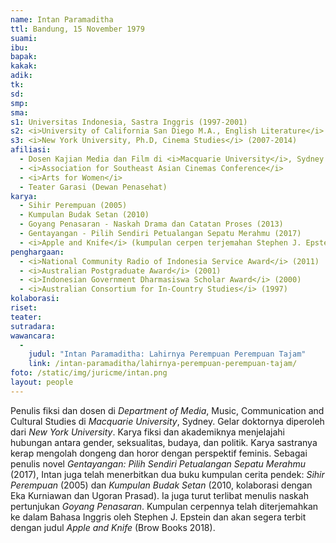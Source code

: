 ```yaml
---
name: Intan Paramaditha
ttl: Bandung, 15 November 1979
suami:
ibu:
bapak:
kakak:
adik:
tk:
sd:
smp:
sma:
s1: Universitas Indonesia, Sastra Inggris (1997-2001)
s2: <i>University of California San Diego M.A., English Literature</i> (2005-2007)
s3: <i>New York University, Ph.D, Cinema Studies</i> (2007-2014)
afiliasi:
  - Dosen Kajian Media dan Film di <i>Macquarie University</i>, Sydney
  - <i>Association for Southeast Asian Cinemas Conference</i>
  - <i>Arts for Women</i>
  - Teater Garasi (Dewan Penasehat)
karya:
  - Sihir Perempuan (2005)
  - Kumpulan Budak Setan (2010)
  - Goyang Penasaran - Naskah Drama dan Catatan Proses (2013)
  - Gentayangan - Pilih Sendiri Petualangan Sepatu Merahmu (2017)
  - <i>Apple and Knife</i> (kumpulan cerpen terjemahan Stephen J. Epstein, Maret 2018)
penghargaan:
  - <i>National Community Radio of Indonesia Service Award</i> (2011)
  - <i>Australian Postgraduate Award</i> (2001)
  - <i>Indonesian Government Dharmasiswa Scholar Award</i> (2000)
  - <i>Australian Consortium for In-Country Studies</i> (1997)
kolaborasi:
riset:
teater:
sutradara:
wawancara:
  -
    judul: "Intan Paramaditha: Lahirnya Perempuan Perempuan Tajam"
    link: /intan-paramaditha/lahirnya-perempuan-perempuan-tajam/
foto: /static/img/juricme/intan.png
layout: people
---
```


Penulis fiksi dan dosen di *Department of Media*, Music, Communication and Cultural Studies di *Macquarie University*, Sydney. Gelar doktornya diperoleh dari *New York University*. Karya fiksi dan akademiknya menjelajahi hubungan antara gender, seksualitas, budaya, dan politik. Karya sastranya kerap mengolah dongeng dan horor dengan perspektif feminis. Sebagai penulis novel *Gentayangan: Pilih Sendiri Petualangan Sepatu Merahmu* (2017), Intan juga telah menerbitkan dua buku kumpulan cerita pendek: *Sihir Perempuan* (2005) dan *Kumpulan Budak Setan* (2010, kolaborasi dengan Eka Kurniawan dan Ugoran Prasad). Ia juga turut terlibat menulis naskah pertunjukan *Goyang Penasaran*. Kumpulan cerpennya telah diterjemahkan ke dalam Bahasa Inggris oleh Stephen J. Epstein dan akan segera terbit dengan judul *Apple and Knife* (Brow Books 2018).
